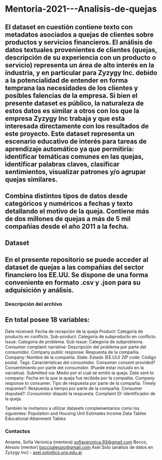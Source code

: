 # **Mentoria-2021---Analisis-de-quejas**

El dataset en cuestión contiene texto con metadatos asociados a quejas de clientes sobre productos y servicios financieros. El análisis de datos textuales provenientes de clientes (quejas, descripción de su experiencia con un producto o servicio) representa un área de alto interés en la industria, y en particular para Zyzygy Inc. debido a la potencialidad de entender en forma temprana las necesidades de los clientes y posibles falencias de la empresa. Si bien el presente dataset es público, la naturaleza de estos datos es similar a otros con los que la empresa Zyzygy Inc trabaja y que esta interesada directamente con los resultados de este proyecto.
Este dataset representa un escenario educativo de interés para tareas de aprendizaje automático ya que permitiría: identificar temáticas comunes en las quejas, identificar palabras claves, clasificar sentimientos, visualizar patrones y/o agrupar quejas similares. 
--
Combina distintos tipos de datos desde categóricos y numéricos a fechas y texto detallando el motivo de la queja. Contiene más de dos millones de quejas a más de 5 mil compañías desde el año 2011 a la fecha. 
--
## **Dataset**
En el presente repositorio se puede acceder al dataset de quejas a las compañias del sector financiero los EE.UU. Se dispone de una forma conveniente en formato .csv y .json para su adquisición y análisis.
--
### **Descripción del archivo**
En total posee 18 variables:
--
Date received: Fecha de recepción de la queja
Product: Categoría de producto en conflicto. 
Sub-product: Categoría de subproducto en conflicto. 
Issue: Categoría de problema. 
Sub-issue:  Categoría de subproblema. 
Consumer complaint narrative: Descripción del problema por parte del consumidor. 
Company public response: Respuesta de la compañía.
Company: Nombre de la compañía. 
State: Estado (EE.UU)
ZIP code: Código postal. 
Tags: Características del consumidor. 
Consumer consent provided?Consentimiento por parte del consumidor. (Puede estar incluido en la narrativa).
Submitted via: Medio por el cual se emitió la queja. 
Date sent to company: Fecha en la que la queja fue recibida por la compañía. 
Company response to consumer: Tipo de respuesta por parte de la compañía. 
Timely response?: Respuesta a tiempo por parte de la compañía. 
Consumer disputed?: Consumidor disputó la respuesta. 
Complaint ID: Identificador de la queja.

También te invitamos a utilizar datasets complementarios como los siguientes: 
Population and Housing Unit Estimates 
Income Data Tables
Educational Attainment Tables


### **Contactos**
Amante, Sofía Verónica (mentora) sofiaveronica.93@gmail.com 
Bocco, Alessio (mentor) boccoalessio@gmail.com 
Axel Soto (análisis de datos en Zyzygy Inc) - axel.soto@cs.uns.edu.ar
